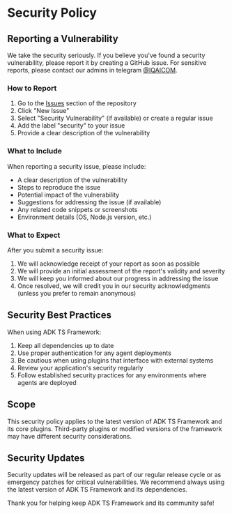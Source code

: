 # Security Policy

## Reporting a Vulnerability

We take the security seriously. If you believe you've found a security vulnerability, please report it by creating a GitHub issue. For sensitive reports, please contact our admins in telegram [@IQAICOM](https://t.me/IQAICOM).

### How to Report

1. Go to the [Issues](https://github.com/IQAIcom/ADK-TS/issues) section of the repository
2. Click "New Issue"
3. Select "Security Vulnerability" (if available) or create a regular issue
4. Add the label "security" to your issue
5. Provide a clear description of the vulnerability

### What to Include

When reporting a security issue, please include:

- A clear description of the vulnerability
- Steps to reproduce the issue
- Potential impact of the vulnerability
- Suggestions for addressing the issue (if available)
- Any related code snippets or screenshots
- Environment details (OS, Node.js version, etc.)

### What to Expect

After you submit a security issue:

1. We will acknowledge receipt of your report as soon as possible
2. We will provide an initial assessment of the report's validity and severity
3. We will keep you informed about our progress in addressing the issue
4. Once resolved, we will credit you in our security acknowledgments (unless you prefer to remain anonymous)

## Security Best Practices

When using ADK TS Framework:

1. Keep all dependencies up to date
2. Use proper authentication for any agent deployments
3. Be cautious when using plugins that interface with external systems
4. Review your application's security regularly
5. Follow established security practices for any environments where agents are deployed

## Scope

This security policy applies to the latest version of ADK TS Framework and its core plugins. Third-party plugins or modified versions of the framework may have different security considerations.

## Security Updates

Security updates will be released as part of our regular release cycle or as emergency patches for critical vulnerabilities. We recommend always using the latest version of ADK TS Framework and its dependencies.

Thank you for helping keep ADK TS Framework and its community safe!

